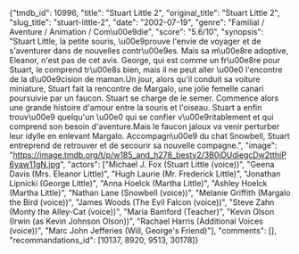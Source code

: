 {"tmdb_id": 10996, "title": "Stuart Little 2", "original_title": "Stuart Little 2", "slug_title": "stuart-little-2", "date": "2002-07-19", "genre": "Familial / Aventure / Animation / Com\u00e9die", "score": "5.6/10", "synopsis": "Stuart Little, la petite souris, \u00e9prouve l'envie de voyager et de s'aventurer dans de nouvelles contr\u00e9es. Mais sa m\u00e8re adoptive, Eleanor, n'est pas de cet avis. George, qui est comme un fr\u00e8re pour Stuart, le comprend tr\u00e8s bien, mais il ne peut aller \u00e0 l'encontre de la d\u00e9cision de maman.Un jour, alors qu'il conduit sa voiture miniature, Stuart fait la rencontre de Margalo, une jolie femelle canari poursuivie par un faucon. Stuart se charge de le semer. Commence alors une grande histoire d'amour entre la souris et l'oiseau. Stuart a enfin trouv\u00e9 quelqu'un \u00e0 qui se confier v\u00e9ritablement et qui comprend son besoin d'aventure.Mais le faucon jaloux va venir perturber leur idylle en enlevant Margalo. Accompagn\u00e9 du chat Snowbell, Stuart entreprend de retrouver et de secourir sa nouvelle compagne.", "image": "https://image.tmdb.org/t/p/w185_and_h278_bestv2/3B0jDUdiegcDw2tthiP6yaw11gN.jpg", "actors": ["Michael J. Fox (Stuart Little (voice))", "Geena Davis (Mrs. Eleanor Little)", "Hugh Laurie (Mr. Frederick Little)", "Jonathan Lipnicki (George Little)", "Anna Hoelck (Martha Little)", "Ashley Hoelck (Martha Little)", "Nathan Lane (Snowbell (voice))", "Melanie Griffith (Margalo the Bird (voice))", "James Woods (The Evil Falcon (voice))", "Steve Zahn (Monty the Alley-Cat (voice))", "Maria Bamford (Teacher)", "Kevin Olson (Irwin (as Kevin Johnson Olson))", "Rachael Harris (Additional Voices (voice))", "Marc John Jefferies (Will, George's Friend)"], "comments": [], "recommandations_id": [10137, 8920, 9513, 30178]}